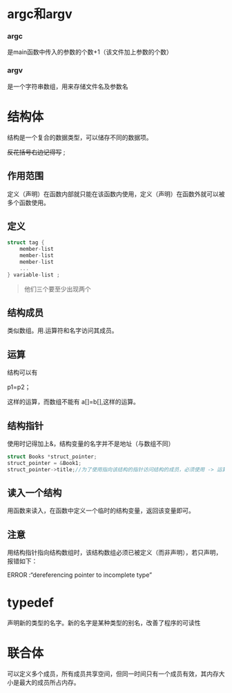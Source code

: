 # argc和argv

### argc

是main函数中传入的参数的个数+1（该文件加上参数的个数）

### argv

是一个字符串数组，用来存储文件名及参数名

# 结构体

结构是一个复合的数据类型，可以储存不同的数据项。

~~反花括号右边记得写~~   ;

## 作用范围

定义（声明）在函数内部就只能在该函数内使用，定义（声明）在函数外就可以被多个函数使用。

## 定义

```c
struct tag { 
    member-list
    member-list 
    member-list  
    ...
} variable-list ;
```

<!--tag是结构体的名字-->

<!--memberlist是其中的变量定义-->

<!--variable-list声明或定义结构体变量-->



> 他们三个要至少出现两个

## 结构成员

类似数组。用.运算符和名字访问其成员。

## 运算

结构可以有

  p1=p2；

这样的运算，而数组不能有  a[]=b[],这样的运算。

## 结构指针

使用时记得加上&，结构变量的名字并不是地址（与数组不同）

```c
struct Books *struct_pointer;
struct_pointer = &Book1;
struct_pointer->title;//为了使用指向该结构的指针访问结构的成员，必须使用 -> 运算符
```

## 读入一个结构

用函数来读入，在函数中定义一个临时的结构变量，返回该变量即可。

## 注意

用结构指针指向结构数组时，该结构数组必须已被定义（而非声明），若只声明，报错如下：

ERROR :“dereferencing pointer to incomplete type”

# typedef

声明新的类型的名字。新的名字是某种类型的别名，改善了程序的可读性

# 联合体

可以定义多个成员，所有成员共享空间，但同一时间只有一个成员有效，其内存大小是最大的成员所占内存。